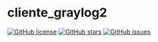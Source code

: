 # cliente_graylog2

[![GitHub license](https://img.shields.io/badge/license-AGPL-blue.svg)](https://raw.githubusercontent.com/monino/cliente_graylog2/master/LICENSE)
[![GitHub stars](https://img.shields.io/github/stars/monino/cliente_graylog2.svg)](https://github.com/monino/cliente_graylog2/stargazers)
[![GitHub issues](https://img.shields.io/github/issues/monino/cliente_graylog2.svg)](https://github.com/monino/cliente_graylog2/issues)
